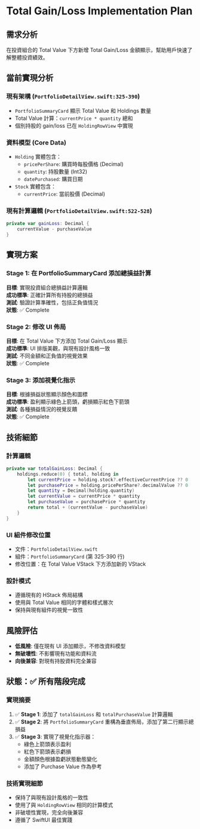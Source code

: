 # Total Gain/Loss Implementation Plan

## 需求分析
在投資組合的 Total Value 下方新增 Total Gain/Loss 金額顯示，幫助用戶快速了解整體投資績效。

## 當前實現分析

### 現有架構 (`PortfolioDetailView.swift:325-390`)
- `PortfolioSummaryCard` 顯示 Total Value 和 Holdings 數量
- Total Value 計算：`currentPrice * quantity` 總和
- 個別持股的 gain/loss 已在 `HoldingRowView` 中實現

### 資料模型 (Core Data)
- `Holding` 實體包含：
  - `pricePerShare`: 購買時每股價格 (Decimal)
  - `quantity`: 持股數量 (Int32)  
  - `datePurchased`: 購買日期
- `Stock` 實體包含：
  - `currentPrice`: 當前股價 (Decimal)

### 現有計算邏輯 (`PortfolioDetailView.swift:522-528`)
```swift
private var gainLoss: Decimal {
    currentValue - purchaseValue
}
```

## 實現方案

### Stage 1: 在 PortfolioSummaryCard 添加總損益計算
**目標**: 實現投資組合總損益計算邏輯  
**成功標準**: 正確計算所有持股的總損益  
**測試**: 驗證計算準確性，包括正負值情況  
**狀態**: ✅ Complete

### Stage 2: 修改 UI 佈局
**目標**: 在 Total Value 下方添加 Total Gain/Loss 顯示  
**成功標準**: UI 排版美觀，與現有設計風格一致  
**測試**: 不同金額和正負值的視覺效果  
**狀態**: ✅ Complete

### Stage 3: 添加視覺化指示
**目標**: 根據損益狀態顯示顏色和圖標  
**成功標準**: 盈利顯示綠色上箭頭，虧損顯示紅色下箭頭  
**測試**: 各種損益情況的視覺反饋  
**狀態**: ✅ Complete

## 技術細節

### 計算邏輯
```swift
private var totalGainLoss: Decimal {
    holdings.reduce(0) { total, holding in
        let currentPrice = holding.stock?.effectiveCurrentPrice ?? 0
        let purchasePrice = holding.pricePerShare?.decimalValue ?? 0
        let quantity = Decimal(holding.quantity)
        let currentValue = currentPrice * quantity
        let purchaseValue = purchasePrice * quantity
        return total + (currentValue - purchaseValue)
    }
}
```

### UI 組件修改位置
- 文件：`PortfolioDetailView.swift`
- 組件：`PortfolioSummaryCard` (第 325-390 行)
- 修改位置：在 Total Value VStack 下方添加新的 VStack

### 設計模式
- 遵循現有的 HStack 佈局結構
- 使用與 Total Value 相同的字體和樣式層次
- 保持與現有組件的視覺一致性

## 風險評估
- **低風險**: 僅在現有 UI 添加顯示，不修改資料模型
- **無破壞性**: 不影響現有功能和資料流
- **向後兼容**: 對現有持股資料完全兼容

## 狀態：✅ 所有階段完成

### 實現摘要
1. ✅ **Stage 1**: 添加了 `totalGainLoss` 和 `totalPurchaseValue` 計算邏輯
2. ✅ **Stage 2**: 將 `PortfolioSummaryCard` 重構為垂直佈局，添加了第二行顯示總損益
3. ✅ **Stage 3**: 實現了視覺化指示器：
   - 綠色上箭頭表示盈利
   - 紅色下箭頭表示虧損
   - 金額顏色根據盈虧狀態動態變化
   - 添加了 Purchase Value 作為參考

### 技術實現細節
- 保持了與現有設計風格的一致性
- 使用了與 `HoldingRowView` 相同的計算模式
- 非破壞性實現，完全向後兼容
- 遵循了 SwiftUI 最佳實踐